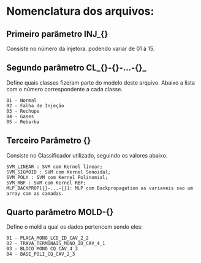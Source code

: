 # Nomenclatura dos arquivos:


## Primeiro parâmetro INJ_{}
Consiste no número da injetora. podendo variar de 01 à 15.

## Segundo parâmetro CL_{}-{}-...-{}_
Define quais classes fizeram parte do modelo deste arquivo.
Abaixo a lista com o número correspondente a cada classe.

    01 - Normal
    02 - Falha de Injeção
    03 - Rechupe
    04 - Gases
    05 - Rebarba
    
## Terceiro Parâmetro {} 
Consiste no Classificador utilizado, seguindo os valores abaixo.

    SVM_LINEAR : SVM com Kernel linear;
    SVM_SIGMOID : SVM com Kernel Senoidal;
    SVM_POLY : SVM com Kernel Polinomial;
    SVM_RBF : SVM com Kernel RBF;
    MLP_BACKPROP[{}-...-{}]: MLP com Backpropagation as variaveis sao um array com as camadas.
    
## Quarto parâmetro MOLD-{}
Define o mold a qual os dados pertencem sendo eles:

    01 - PLACA_MONO_LCD_ID_CAV_2_2
    02 - TRAVA_TERMINAIS_MONO_ID_CAV_4_1
    03 - BLOCO_MONO_CQ_CAV_4_3
    04 - BASE_POLI_CQ_CAV_2_3
    
